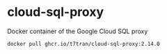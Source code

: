 # cloud-sql-proxy
Docker container of the Google Cloud SQL proxy

	docker pull ghcr.io/t7tran/cloud-sql-proxy:2.14.0